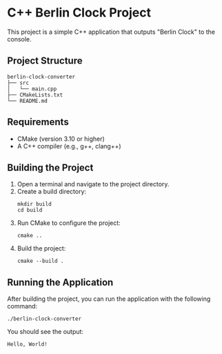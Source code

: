 # C++ Berlin Clock Project

This project is a simple C++ application that outputs "Berlin Clock" to the console.

## Project Structure

```
berlin-clock-converter
├── src
│   └── main.cpp
├── CMakeLists.txt
└── README.md
```

## Requirements

- CMake (version 3.10 or higher)
- A C++ compiler (e.g., g++, clang++)

## Building the Project

1. Open a terminal and navigate to the project directory.
2. Create a build directory:
   ```
   mkdir build
   cd build
   ```
3. Run CMake to configure the project:
   ```
   cmake ..
   ```
4. Build the project:
   ```
   cmake --build .
   ```

## Running the Application

After building the project, you can run the application with the following command:

```
./berlin-clock-converter
```

You should see the output:

```
Hello, World!
```
